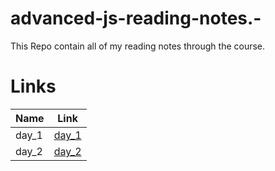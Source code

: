 # advanced-js-reading-notes.-

This Repo contain all of my reading notes through the course.

# Links

|  Name  |   Link |
|--- |--- |
|   day_1 |   [day_1](https://github.com/Mujahedyousef/advanced-js-reading-notes.-/blob/main/day_1/day_1.md) |
|  day_2  |    [ day_2 ](https://github.com/Mujahedyousef/advanced-js-reading-notes.-/blob/main/day_2/day_2.md)|
